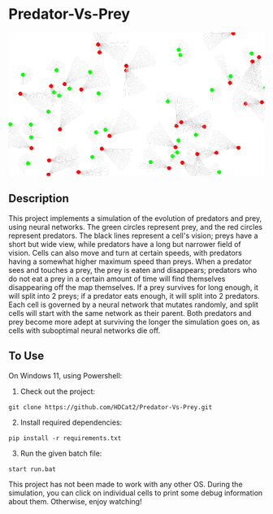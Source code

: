 # Predator-Vs-Prey


![center](screenshot.png)


## Description

This project implements a simulation of the evolution of predators and prey, using neural networks. The green circles represent prey, and the red circles represent predators. The black lines represent a cell's vision; preys have a short but wide view, while predators have a long but narrower field of vision. Cells can also move and turn at certain speeds, with predators having a somewhat higher maximum speed than preys. When a predator sees and touches a prey, the prey is eaten and disappears; predators who do not eat a prey in a certain amount of time will find themselves disappearing off the map themselves. If a prey survives for long enough, it will split into 2 preys; if a predator eats enough, it will split into 2 predators. Each cell is governed by a neural network that mutates randomly, and split cells will start with the same network as their parent. Both predators and prey become more adept at surviving the longer the simulation goes on, as cells with suboptimal neural networks die off.

## To Use

On Windows 11, using Powershell:

1. Check out the project:
```
git clone https://github.com/HDCat2/Predator-Vs-Prey.git
```
2. Install required dependencies:
```
pip install -r requirements.txt
```
3. Run the given batch file:
```
start run.bat
```

This project has not been made to work with any other OS. During the simulation, you can click on individual cells to print some debug information about them. Otherwise, enjoy watching!
